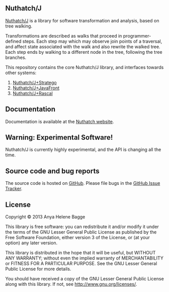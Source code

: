 ## Nuthatch/J

[Nuthatch/J](http://nuthatchery.org/) is a library for software
transformation and analysis, based on tree walking.

Transformations are described as walks that proceed in 
programmer-defined steps. Each step may which may observe
join points of a traversal, and affect state associated with
the walk and also rewrite the walked tree. Each step ends by
walking to a different node in the tree, following the
tree branches.

This repository contains the core Nuthatch/J library, and interfaces
towards other systems:

1. [Nuthatch/J+Stratego](nuthatch-stratego/)
2. [Nuthatch/J+JavaFront](nuthatch-javafront/)
2. [Nuthatch/J+Rascal](nuthatch-rascal/)

## Documentation

Documentation is available at the [Nuthatch website](http://nuthatchery.org/docs/).

## Warning: Experimental Software!

Nuthatch/J is currently highly experimental, and the API is changing all the time.

## Source code and bug reports

The source code is hosted on [GitHub](https://github.com/nuthatchery/nuthatch).
Please file bugs in the [GitHub Issue Tracker](https://github.com/nuthatchery/nuthatch/issues).

## License
  Copyright © 2013 Anya Helene Bagge
  
  This library is free software: you can redistribute it and/or modify
  it under the terms of the GNU Lesser General Public License as
  published by the Free Software Foundation, either version 3 of the
  License, or (at your option) any later version.

  This library is distributed in the hope that it will be useful,
  but WITHOUT ANY WARRANTY; without even the implied warranty of
  MERCHANTABILITY or FITNESS FOR A PARTICULAR PURPOSE.  See the
  GNU Lesser General Public License for more details.

  You should have received a copy of the GNU Lesser General Public License
  along with this library.  If not, see <http://www.gnu.org/licenses/>.
